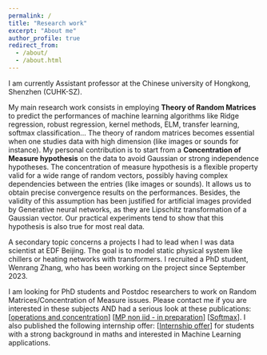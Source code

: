 ```yaml
---
permalink: /
title: "Research work"
excerpt: "About me"
author_profile: true
redirect_from: 
  - /about/
  - /about.html
---
```


I am currently Assistant professor at the Chinese university of Hongkong, Shenzhen (CUHK-SZ). 

My main research work consists in employing <strong>Theory of Random Matrices</strong> to predict the performances of machine learning algorithms like Ridge regression, robust regression, kernel methods, ELM, transfer learning, softmax classification... The theory of random matrices becomes essential when one studies data with high dimension (like images or sounds for instance). My personal contribution is to start from a <strong>Concentration of Measure hypothesis</strong> on the data to avoid Gaussian or strong independence hypotheses. The concentration of measure hypothesis is a flexible property valid for a wide range of random vectors, possibly having complex dependencies between the entries (like images or sounds). It allows us to obtain precise convergence results on the performances. Besides, the validity of this assumption has been justified for artificial images provided by Generative neural networks, as they are Lipschitz transformation of a Gaussian vector. Our practical experiments tend to show that this hypothesis is also true for most real data.

A secondary topic concerns a projects I had to lead when I was data scientist at EDF Beijing. The goal is to model static physical system like chillers or heating networks with transformers. I recruited a PhD student, Wenrang Zhang, who has been working on the project since September 2023.

I am looking for PhD students and Postdoc researchers to work on Random Matrices/Concentration of Measure issues. Please contact me if you are interested in these subjects AND had a serious look at these publications: [[operations and concentration](https://arxiv.org/pdf/2402.08206)] [[MP non iid - in preparation](https://cosmital.github.io/files/main_final12.pdf)]  [[Softmax](https://cosmital.github.io/files/rmt4softmax.pdf)]. I also published the following internship offer: [[Internship offer]((https://cosmital.github.io/files/intership_louart_empirical_risk(1).pdf))] for students with a strong background in maths and interested in Machine Learning applications.  
